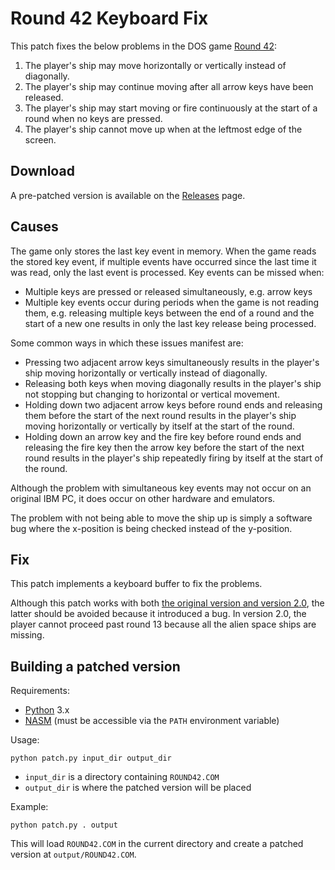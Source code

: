 # Round 42 Keyboard Fix

This patch fixes the below problems in the DOS game [Round 42](https://www.mobygames.com/game/209/round-42/):

1. The player's ship may move horizontally or vertically instead of diagonally.
2. The player's ship may continue moving after all arrow keys have been released.
3. The player's ship may start moving or fire continuously at the start of a round when no keys are pressed.
4. The player's ship cannot move up when at the leftmost edge of the screen.

## Download

A pre-patched version is available on the [Releases](https://github.com/badja/round42-keyboard-fix/releases) page.

## Causes

The game only stores the last key event in memory. When the game reads the stored key event, if multiple events have occurred since the last time it was read, only the last event is processed. Key events can be missed when:

- Multiple keys are pressed or released simultaneously, e.g. arrow keys
- Multiple key events occur during periods when the game is not reading them, e.g. releasing multiple keys between the end of a round and the start of a new one results in only the last key release being processed.

Some common ways in which these issues manifest are:

- Pressing two adjacent arrow keys simultaneously results in the player's ship moving horizontally or vertically instead of diagonally.
- Releasing both keys when moving diagonally results in the player's ship not stopping but changing to horizontal or vertical movement.
- Holding down two adjacent arrow keys before round ends and releasing them before the start of the next round results in the player's ship moving horizontally or vertically by itself at the start of the round.
- Holding down an arrow key and the fire key before round ends and releasing the fire key then the arrow key before the start of the next round results in the player's ship repeatedly firing by itself at the start of the round.

Although the problem with simultaneous key events may not occur on an original IBM PC, it does occur on other hardware and emulators.

The problem with not being able to move the ship up is simply a software bug where the x-position is being checked instead of the y-position.

## Fix

This patch implements a keyboard buffer to fix the problems.

Although this patch works with both [the original version and version 2.0](https://www.classicdosgames.com/game/Round-42.html), the latter should be avoided because it introduced a bug. In version 2.0, the player cannot proceed past round 13 because all the alien space ships are missing.

## Building a patched version

Requirements:
- [Python](https://www.python.org/) 3.x
- [NASM](https://www.nasm.us/) (must be accessible via the `PATH` environment variable)

Usage:

```
python patch.py input_dir output_dir
```

- `input_dir` is a directory containing `ROUND42.COM`
- `output_dir` is where the patched version will be placed

Example:

```
python patch.py . output
```

This will load `ROUND42.COM` in the current directory and create a patched version at `output/ROUND42.COM`.
